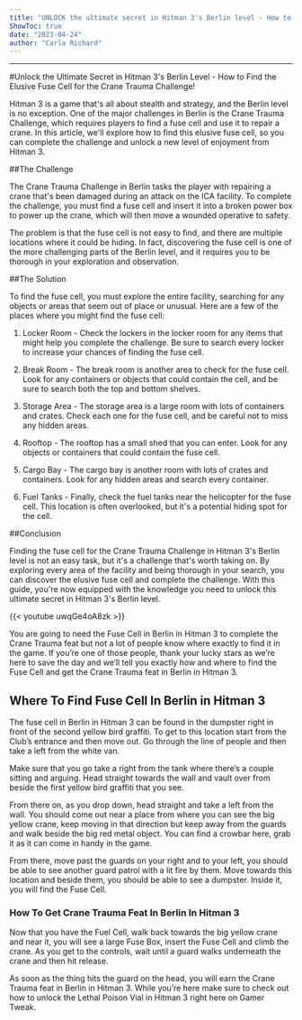 ```yaml
---
title: "UNLOCK the ultimate secret in Hitman 3's Berlin level - How to find the elusive Fuse Cell for the Crane Trauma Challenge!"
ShowToc: true 
date: "2023-04-24"
author: "Carla Richard"
---
```

*****
#Unlock the Ultimate Secret in Hitman 3's Berlin Level - How to Find the Elusive Fuse Cell for the Crane Trauma Challenge!

Hitman 3 is a game that's all about stealth and strategy, and the Berlin level is no exception. One of the major challenges in Berlin is the Crane Trauma Challenge, which requires players to find a fuse cell and use it to repair a crane. In this article, we'll explore how to find this elusive fuse cell, so you can complete the challenge and unlock a new level of enjoyment from Hitman 3.

##The Challenge

The Crane Trauma Challenge in Berlin tasks the player with repairing a crane that's been damaged during an attack on the ICA facility. To complete the challenge, you must find a fuse cell and insert it into a broken power box to power up the crane, which will then move a wounded operative to safety.

The problem is that the fuse cell is not easy to find, and there are multiple locations where it could be hiding. In fact, discovering the fuse cell is one of the more challenging parts of the Berlin level, and it requires you to be thorough in your exploration and observation.

##The Solution

To find the fuse cell, you must explore the entire facility, searching for any objects or areas that seem out of place or unusual. Here are a few of the places where you might find the fuse cell:

1. Locker Room - Check the lockers in the locker room for any items that might help you complete the challenge. Be sure to search every locker to increase your chances of finding the fuse cell.

2. Break Room - The break room is another area to check for the fuse cell. Look for any containers or objects that could contain the cell, and be sure to search both the top and bottom shelves.

3. Storage Area - The storage area is a large room with lots of containers and crates. Check each one for the fuse cell, and be careful not to miss any hidden areas.

4. Rooftop - The rooftop has a small shed that you can enter. Look for any objects or containers that could contain the fuse cell.

5. Cargo Bay - The cargo bay is another room with lots of crates and containers. Look for any hidden areas and search every container.

6. Fuel Tanks - Finally, check the fuel tanks near the helicopter for the fuse cell. This location is often overlooked, but it's a potential hiding spot for the cell.

##Conclusion

Finding the fuse cell for the Crane Trauma Challenge in Hitman 3's Berlin level is not an easy task, but it's a challenge that's worth taking on. By exploring every area of the facility and being thorough in your search, you can discover the elusive fuse cell and complete the challenge. With this guide, you're now equipped with the knowledge you need to unlock this ultimate secret in Hitman 3's Berlin level.

{{< youtube uwqGe4oA8zk >}} 



You are going to need the Fuse Cell in Berlin in Hitman 3 to complete the Crane Trauma feat but not a lot of people know where exactly to find it in the game. If you’re one of those people, thank your lucky stars as we’re here to save the day and we’ll tell you exactly how and where to find the Fuse Cell and get the Crane Trauma feat in Berlin in Hitman 3.
 
## Where To Find Fuse Cell In Berlin in Hitman 3
 
The fuse cell in Berlin in Hitman 3 can be found in the dumpster right in front of the second yellow bird graffiti. To get to this location start from the Club’s entrance and then move out. Go through the line of people and then take a left from the white van.
 

 
Make sure that you go take a right from the tank where there’s a couple sitting and arguing. Head straight towards the wall and vault over from beside the first yellow bird graffiti that you see.
 
From there on, as you drop down, head straight and take a left from the wall. You should come out near a place from where you can see the big yellow crane, keep moving in that direction but keep away from the guards and walk beside the big red metal object. You can find a crowbar here, grab it as it can come in handy in the game.
 
From there, move past the guards on your right and to your left, you should be able to see another guard patrol with a lit fire by them. Move towards this location and beside them, you should be able to see a dumpster. Inside it, you will find the Fuse Cell.
 
### How To Get Crane Trauma Feat In Berlin In Hitman 3
 
Now that you have the Fuel Cell, walk back towards the big yellow crane and near it, you will see a large Fuse Box, insert the Fuse Cell and climb the crane. As you get to the controls, wait until a guard walks underneath the crane and then hit release.
 
As soon as the thing hits the guard on the head, you will earn the Crane Trauma feat in Berlin in Hitman 3. While you’re here make sure to check out how to unlock the Lethal Poison Vial in Hitman 3 right here on Gamer Tweak.




